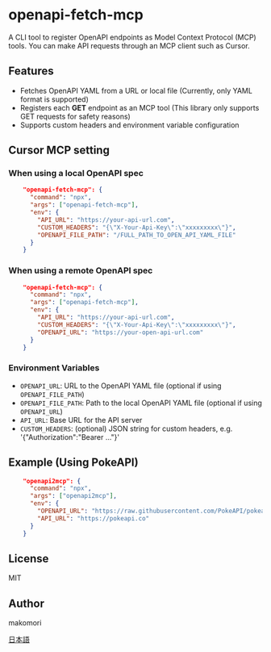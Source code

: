 # openapi-fetch-mcp

A CLI tool to register OpenAPI endpoints as Model Context Protocol (MCP) tools. You can make API requests through an MCP client such as Cursor.

## Features

- Fetches OpenAPI YAML from a URL or local file (Currently, only YAML format is supported)
- Registers each **GET** endpoint as an MCP tool (This library only supports GET requests for safety reasons)
- Supports custom headers and environment variable configuration

## Cursor MCP setting
### When using a local OpenAPI spec
```json
    "openapi-fetch-mcp": {
      "command": "npx",
      "args": ["openapi-fetch-mcp"],
      "env": {
        "API_URL": "https://your-api-url.com",
        "CUSTOM_HEADERS": "{\"X-Your-Api-Key\":\"xxxxxxxxx\"}",
        "OPENAPI_FILE_PATH": "/FULL_PATH_TO_OPEN_API_YAML_FILE"
      }
    }
```

### When using a remote OpenAPI spec
```json
    "openapi-fetch-mcp": {
      "command": "npx",
      "args": ["openapi-fetch-mcp"],
      "env": {
        "API_URL": "https://your-api-url.com",
        "CUSTOM_HEADERS": "{\"X-Your-Api-Key\":\"xxxxxxxxx\"}",
        "OPENAPI_URL": "https://your-open-api-url.com"
      }
    }
```

### Environment Variables

- `OPENAPI_URL`: URL to the OpenAPI YAML file (optional if using `OPENAPI_FILE_PATH`)
- `OPENAPI_FILE_PATH`: Path to the local OpenAPI YAML file (optional if using `OPENAPI_URL`)
- `API_URL`: Base URL for the API server
- `CUSTOM_HEADERS`: (optional) JSON string for custom headers, e.g. '{"Authorization":"Bearer ..."}'

## Example (Using PokeAPI)

```json
    "openapi2mcp": {
      "command": "npx",
      "args": ["openapi2mcp"],
      "env": {
        "OPENAPI_URL": "https://raw.githubusercontent.com/PokeAPI/pokeapi/refs/heads/master/openapi.yml",
        "API_URL": "https://pokeapi.co"
      }
    }
```

## License

MIT

## Author

makomori

[日本語](./README.ja.md)
